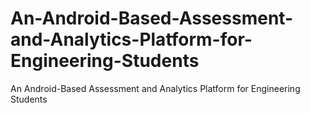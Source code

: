 # An-Android-Based-Assessment-and-Analytics-Platform-for-Engineering-Students
An Android-Based Assessment and Analytics Platform for Engineering Students
